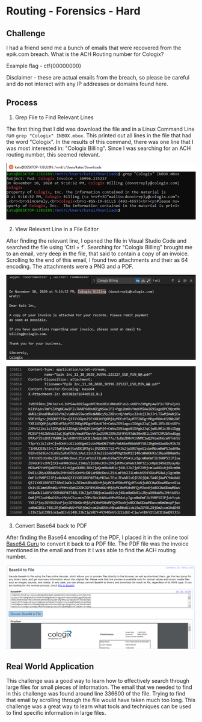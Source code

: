 # Routing - Forensics - Hard  

## Challenge
I had a friend send me a bunch of emails that were recovered from the epik.com breach. What is the ACH Routing number for Cologix?

Example flag - ctf{00000000}

Disclaimer - these are actual emails from the breach, so please be careful and do not interact with any IP addresses or domains found here.

## Process
1. Grep File to Find Relevant Lines  

The first thing that I did was download the file and in a Linux Command Line run ```grep "Cologix" INBOX.mbox```. This printed out all lines in the file that had the word "Cologix". In the results of this command, there was one line that I was most interested in: "Cologix Billing". Since I was searching for an ACH routing number, this seemed relevant. 

 ![Grep](Pictures/Grep.png)

2. View Relevant Line in a File Editor  

After finding the relevant line, I opened the file in Visual Studio Code and searched the file using 'Ctrl + f'. Searching for "Cologix Billing" brought me to an email, very deep in the file, that said to contain a copy of an invoice. Scrolling to the end of this email, I found two attachments and their as 64 encoding. The attachments were a PNG and a PDF.   

 ![Email](Pictures/Email.png) 

 ![Base64](Pictures/Base64.png)

3. Convert Base64 back to PDF  

After finding the Base64 encoding of the PDF, I placed it in the online tool [Base64 Guru](https://base64.guru/converter/decode/file) to convert it back to a PDF file. The PDF file was the invoice mentioned in the email and from it I was able to find the ACH routing number.

 ![File](Pictures/File.png)


## Real World Application
This challenge was a good way to learn how to effectively search through large files for small pieces of information. The email that we needed to find in this challenge was found around line 336600 of the file. Trying to find that email by scrolling through the file would have taken much too long. This challenge was a great way to learn what tools and techniques can be used to find specific information in large files. 
